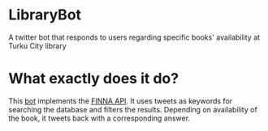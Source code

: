 # LibraryBot
A twitter bot that responds to users regarding specific books' availability at Turku City library
# What exactly does it do?
This [bot](https://twitter.com/turkulib) implements the [FINNA API](https://api.finna.fi/swagger-ui/?url=%2Fapi%2Fv1%3Fswagger). It uses tweets as keywords for searching the database and filters the results. Depending on availability of the book, it tweets back with a corresponding answer.


